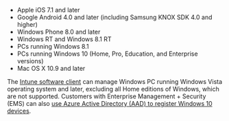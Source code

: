 
  - Apple iOS 7.1 and later
  - Google Android 4.0 and later (including Samsung KNOX SDK 4.0 and higher)
  - Windows Phone 8.0 and later
  - Windows RT and Windows 8.1 RT
  - PCs running Windows 8.1
  - PCs running Windows 10 (Home, Pro, Education, and Enterprise versions)
  - Mac OS X 10.9 and later

The [Intune software client](/intune/deploy-use/manage-windows-pcs-with-microsoft-intune) can manage Windows PC running Windows Vista operating system and later, excluding all Home editions of Windows, which are not supported.  Customers with Enterprise Management + Security (EMS) can also [use Azure Active Directory (AAD) to register Windows 10 devices](set-up-windows-device-management-with-microsoft-intune.md#azure-active-directory-enrollment).
